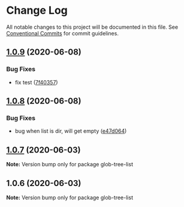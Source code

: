 # Change Log

All notable changes to this project will be documented in this file.
See [Conventional Commits](https://conventionalcommits.org) for commit guidelines.

## [1.0.9](https://github.com/bluelovers/ws-glob/compare/glob-tree-list@1.0.8...glob-tree-list@1.0.9) (2020-06-08)


### Bug Fixes

* fix test ([7f40357](https://github.com/bluelovers/ws-glob/commit/7f40357f760b082f5168a2907daa368dbe44756e))





## [1.0.8](https://github.com/bluelovers/ws-glob/compare/glob-tree-list@1.0.7...glob-tree-list@1.0.8) (2020-06-08)


### Bug Fixes

* bug when list is dir, will get empty ([e47d064](https://github.com/bluelovers/ws-glob/commit/e47d064cd99cba1c2b1797b9604a4a6514a11fa3))





## [1.0.7](https://github.com/bluelovers/ws-glob/compare/glob-tree-list@1.0.6...glob-tree-list@1.0.7) (2020-06-03)

**Note:** Version bump only for package glob-tree-list





## 1.0.6 (2020-06-03)

**Note:** Version bump only for package glob-tree-list
